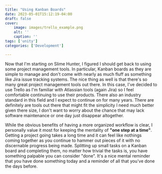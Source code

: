 ```yaml
---
title: "Using Kanban Boards"
date: 2023-05-01T15:12:19-04:00
draft: false
cover: 
    image: images/trello_example.png
    alt: ''
    caption: ''
tags: ['unity']
categories: ['Development']

---
```


Now that I'm starting on Slime Hunter, I figured I should get back to using some project management tools. In particular, Kanban boards as they are simple to manage and don't come with nearly as much fluff as something like Jira issue tracking systems. The nice thing as well is that there's so many great project management tools out there. In this case, I've decided to use Trello as I'm familiar with Atlassian tools (again Jira) so I feel comfortable continuing to use their products. There also an industry standard in this field and I expect to continue on for many years. There are definitely are tools out there that might fit the simplicity I need much better given there size, I don't want to worry about the chance that may lack software maintenance or one day just disappear altogether.

While the obvious benefits of having a more organized workflow is clear, I personally value it most for keeping the mentality of **"one step at a time"**. Getting a project going takes a long time and it can feel like nothings coming together as you continue to hammer out pieces of it with no discernable progress being made. Splitting up small tasks on a Kanban board and completing them, no matter how trivial the tasks is, you have something palpable you can consider "done". It's a nice mental reminder that you have done something today and a reminder of all that you've done the days before.
